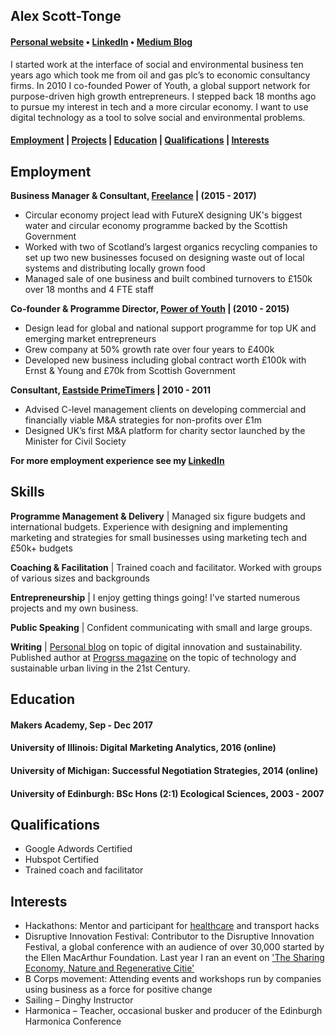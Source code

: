 ## Alex Scott-Tonge
#### [Personal website](http://scotttonge.com) • [LinkedIn](https://www.linkedin.com/in/alexscotttonge/) • [Medium Blog](https://medium.com/@alexscotttonge)

I started work at the interface of social and environmental business ten years ago which took me from oil and gas plc’s to economic consultancy firms. In 2010 I co-founded Power of Youth, a global support network for purpose-driven high growth entrepreneurs. I stepped back 18 months ago to pursue my interest in tech and a more circular economy. I want to use digital technology as a tool to solve social and environmental problems.

#### [Employment](#employment) | [Projects](#proejcts) | [Education](#education) | [Qualifications](#qualifications) | [Interests](#interests)

## Employment
**Business Manager & Consultant, [Freelance](www.scotttonge.com) | (2015 - 2017)**
- Circular economy project lead with FutureX designing UK's biggest water and circular economy programme backed by the Scottish Government
- Worked with two of Scotland’s largest organics recycling companies to set up two new businesses focused on
designing waste out of local systems and distributing locally grown food
- Managed sale of one business and built combined turnovers to £150k over 18 months and 4 FTE staff
  
**Co-founder & Programme Director, [Power of Youth](http://power-of-youth.com/) | (2010 - 2015)**
- Design lead for global and national support programme for top UK and emerging market entrepreneurs
- Grew company at 50% growth rate over four years to £400k
- Developed new business including global contract worth £100k with Ernst & Young and £70k from Scottish Government

**Consultant, [Eastside PrimeTimers](https://ep-uk.org/) | 2010 - 2011**
- Advised C-level management clients on developing commercial and financially viable M&A strategies for non-profits over £1m
- Designed UK’s first M&A platform for charity sector
launched by the Minister for Civil Society

**For more employment experience see my [LinkedIn](https://www.linkedin.com/in/alexscotttonge/)**

## Skills


**Programme Management & Delivery** | Managed six figure budgets and international budgets. Experience with designing and implementing marketing and strategies for small businesses using marketing tech and £50k+ budgets

**Coaching & Facilitation** | Trained coach and facilitator. Worked with groups of various sizes and backgrounds  

**Entrepreneurship** | I enjoy getting things going! I've started numerous projects and my own business. 

**Public Speaking** | Confident communicating with small and large groups.

**Writing** | [Personal blog](www.scotttonge.com) on topic of digital innovation and sustainability. Published author at [Progrss magazine](https://progrss.com) on the topic of technology and sustainable urban living in the 21st Century.

## Education

#### Makers Academy, Sep - Dec 2017
#### University of Illinois: Digital Marketing Analytics, 2016 (online)
#### University of Michigan: Successful Negotiation Strategies, 2014 (online)
#### University of Edinburgh: BSc Hons (2:1) Ecological Sciences, 2003 - 2007 

## Qualifications
- Google Adwords Certified
- Hubspot Certified
- Trained coach and facilitator

## Interests
- Hackathons: Mentor and participant for [healthcare](https://scotttonge.com/2017/01/27/future-health-hack/) and transport hacks
- Disruptive Innovation Festival:  Contributor to the Disruptive Innovation Festival, a global conference with an audience of over 30,000 started by the Ellen MacArthur Foundation. Last year I ran an event on ['The Sharing Economy, Nature and Regenerative Citie'](https://scotttonge.com/2016/10/28/what-does-the-sharing-economy-have-to-learn-from-nature/)
- B Corps movement: Attending events and workshops run by companies using business as a force for positive change
- Sailing – Dinghy Instructor
- Harmonica – Teacher, occasional busker and producer of the Edinburgh Harmonica Conference
